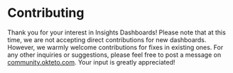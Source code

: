 # Contributing

Thank you for your interest in Insights Dashboards! Please note that at this time, we are not accepting direct contributions for new dashboards. However, we warmly welcome contributions for fixes in existing ones. For any other inquiries or suggestions, please feel free to post a message on [community.okteto.com](https://community.okteto.com/). Your input is greatly appreciated!
